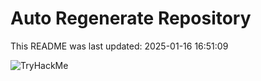 # Auto Regenerate Repository

This README was last updated: 2025-01-16 16:51:09

 ![TryHackMe](https://tryhackme.com/badge/533634)